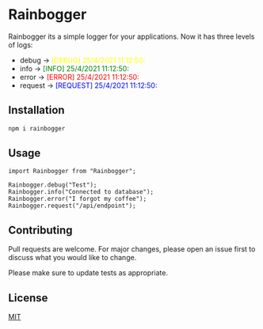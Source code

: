 # Rainbogger

Rainbogger its a simple logger for your applications.
Now it has three levels of logs:

- debug -> <span style="color:yellow">[DEBUG] 25/4/2021 11:12:50:</span>
- info -> <span style="color:green">[INFO] 25/4/2021 11:12:50:</span>
- error -> <span style="color:red">[ERROR] 25/4/2021 11:12:50:</span>
- request -> <span style="color:blue">[REQUEST] 25/4/2021 11:12:50:</span>

## Installation

```bash
npm i rainbogger
```

## Usage

```node
import Rainbogger from "Rainbogger";

Rainbogger.debug("Test");
Rainbogger.info("Connected to database");
Rainbogger.error("I forgot my coffee");
Rainbogger.request("/api/endpoint");
```

## Contributing

Pull requests are welcome. For major changes, please open an issue first to discuss
what you would like to change.

Please make sure to update tests as appropriate.

## License

[MIT](https://choosealicense.com/licenses/mit/)
